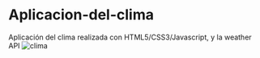 # Aplicacion-del-clima
Aplicación del clima realizada con HTML5/CSS3/Javascript, y la weather API
![clima](https://user-images.githubusercontent.com/82630810/124344733-121ce300-dba2-11eb-9975-0a973bb86d4d.png)
